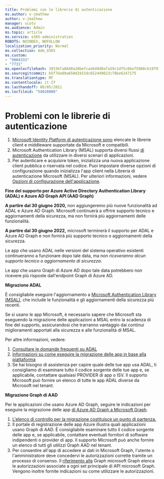 ```yaml
---
title: Problemi con le librerie di autenticazione
ms.author: v-jmathew
author: v-jmathew
manager: scotv
ms.audience: Admin
ms.topic: article
ms.service: o365-administration
ROBOTS: NOINDEX, NOFOLLOW
localization_priority: Normal
ms.collection: Adm_O365
ms.custom:
- "9004333"
- "7731"
ms.openlocfilehash: 39336fa8840a28befcad449d0afa59c1df5c6bef5988cb197916a03aa2aa66c9
ms.sourcegitcommit: b5f7da89a650d2915dc652449623c78be6247175
ms.translationtype: MT
ms.contentlocale: it-IT
ms.lasthandoff: 08/05/2021
ms.locfileid: "54028008"
---
```

# <a name="issues-with-authentication-libraries"></a>Problemi con le librerie di autenticazione

1. [Microsoft Identity Platform di autenticazione sono](https://docs.microsoft.com/azure/active-directory/develop/reference-v2-libraries) elencate le librerie client e middleware supportate da Microsoft e compatibili.
2. Microsoft Authentication Library (MSAL) supporta diversi flussi [di autenticazione](https://docs.microsoft.com/azure/active-directory/develop/msal-authentication-flows) da utilizzare in diversi scenari di applicazioni.
3. Per autenticare e acquisire token, inizializza una nuova applicazione client pubblica o riservata nel codice. Puoi impostare diverse opzioni di configurazione quando inizializza l'app client nella Libreria di autenticazione Microsoft (MSAL). Per ulteriori informazioni, vedere [Opzioni di configurazione dell'applicazione](https://docs.microsoft.com/azure/active-directory/develop/msal-client-application-configuration).

**Fine del supporto per Azure Active Directory Authentication Library (ADAL) e Azure AD Graph API (AAD Graph)**

**A partire dal 30 giugno 2020,** non aggiungeremo più nuove funzionalità ad ADAL e Azure AD Graph. Microsoft continuerà a offrire supporto tecnico e aggiornamenti della sicurezza, ma non fornirà più aggiornamenti delle funzionalità.

**A partire dal 30 giugno 2022,** microsoft terminerà il supporto per ADAL e Azure AD Graph e non fornirà più supporto tecnico o aggiornamenti della sicurezza.

Le app che usano ADAL nelle versioni del sistema operativo esistenti continueranno a funzionare dopo tale data, ma non *riceveranno alcun supporto tecnico o aggiornamento di sicurezza*.

Le app che usano Graph di Azure AD dopo tale data potrebbero non ricevere più risposte dall'endpoint Graph di Azure AD.

**Migrazione ADAL**

È consigliabile eseguire l'aggiornamento a [Microsoft Authentication Library (MSAL)](https://docs.microsoft.com/azure/active-directory/develop/v2-overview), che include le funzionalità e gli aggiornamenti della sicurezza più recenti.

Se si usano le app Microsoft, è necessario sapere che Microsoft sta eseguendo la migrazione delle applicazioni a MSAL entro la scadenza di fine del supporto, assicurandosi che trarranno vantaggio dai continui miglioramenti apportati alla sicurezza e alle funzionalità di MSAL.

Per altre informazioni, vedere:

1. [Consultare le domande frequenti su ADAL](https://docs.microsoft.com/azure/active-directory/develop/msal-migration#frequently-asked-questions-faq)
2. [Informazioni su come eseguire la migrazione delle app in base alla piattaforma](https://docs.microsoft.com/azure/active-directory/develop/msal-migration#frequently-asked-questions-faq)
3. Se hai bisogno di assistenza per capire quale delle tue app usa ADAL, ti consigliamo di esaminare tutto il codice sorgente delle tue app e, se applicabile, contattare qualsiasi PROVIDER di app o ISV. Il supporto Microsoft può fornire un elenco di tutte le app ADAL diverse da Microsoft nel tenant.

**Migrazione Graph di AAD**

Per le applicazioni che usano Azure AD Graph, seguire le indicazioni per eseguire la migrazione delle app [di Azure AD Graph a Microsoft Graph](https://docs.microsoft.com/graph/migrate-azure-ad-graph-overview).

1. [L'elenco di controllo per la migrazione costituisce un punto di partenza.](https://docs.microsoft.com/graph/migrate-azure-ad-graph-planning-checklist)
2. Il portale di registrazione delle app Azure illustra quali applicazioni usano Graph di AAD. È consigliabile esaminare tutto il codice sorgente delle app e, se applicabile, contattare eventuali fornitori di software indipendenti o provider di app. Il supporto Microsoft può anche fornire un elenco di tutti gli utilizzi Graph AAD nel tenant.
3. Per consentire all'app di accedere ai dati in Microsoft Graph, l'utente o l'amministratore deve concedervi le autorizzazioni corrette tramite un processo di consenso. Il [riferimento alle](https://docs.microsoft.com/graph/permissions-reference) Graph microsoft Graph elenca le autorizzazioni associate a ogni set principale di API microsoft Graph. Vengono inoltre fornite indicazioni su come utilizzare le autorizzazioni.
